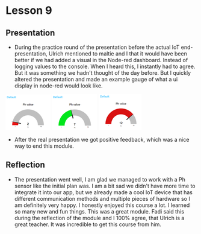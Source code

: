 # Lesson 9

## Presentation

* During the practice round of the presentation before the actual IoT end-presentation, Ulrich mentioned to maltie and I that it would have been better if we had added a visual in the Node-red dashboard. Instead of logging values to the console. When I heard this, I instantly had to agree. But it was something we hadn't thought of the day before. But I quickly altered the presentation and made an example gauge of what a ui display in node-red would look like. 

![ph-2](https://github.com/Tom284/portfolio-minor-iot/blob/main/Lesson%209/ph-2.png)
![ph-7](https://github.com/Tom284/portfolio-minor-iot/blob/main/Lesson%209/ph-7.png)
![ph-12](https://github.com/Tom284/portfolio-minor-iot/blob/main/Lesson%209/ph-12.png)

* After the real presentation we got positive feedback, which was a nice way to end this module. 



## Reflection

* The presentation went well, I am glad we managed to work with a Ph sensor like the initial plan was. I am a bit sad we didn't have more time to integrate it into our app, but we already made a cool IoT device that has different communication methods and multiple pieces of hardware so I am definitely very happy. 
I honestly enjoyed this course a lot. I learned so many new and fun things. This was a great module. Fadi said this during the reflection of the module and I 100% agree, that Ulrich is a great teacher. It was incredible to get this course from him.  
